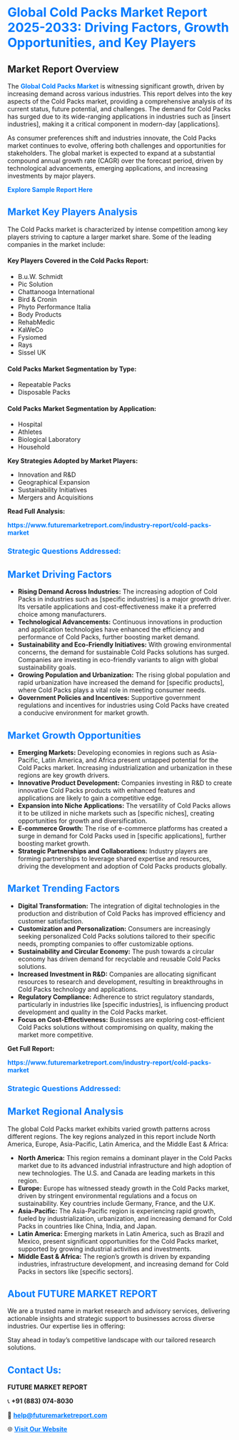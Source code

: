 <h1 style="color: #007BFF;">Global Cold Packs Market Report 2025-2033: Driving Factors, Growth Opportunities, and Key Players</h1>

<section id="overview">
<h2>Market Report Overview</h2>
<p>The <a href="https://www.futuremarketreport.com/industry-report/cold-packs-market" style="color: #007BFF; text-decoration: none;"><strong>Global Cold Packs Market</strong></a> is witnessing significant growth, driven by increasing demand across various industries. This report delves into the key aspects of the Cold Packs market, providing a comprehensive analysis of its current status, future potential, and challenges. The demand for Cold Packs has surged due to its wide-ranging applications in industries such as [insert industries], making it a critical component in modern-day [applications].</p>
<p>As consumer preferences shift and industries innovate, the Cold Packs market continues to evolve, offering both challenges and opportunities for stakeholders. The global market is expected to expand at a substantial compound annual growth rate (CAGR) over the forecast period, driven by technological advancements, emerging applications, and increasing investments by major players.</p>
</section>

<section id="overview">
<p><a href="https://www.futuremarketreport.com/request-sample/reportId=64777" style="color: #007BFF; text-decoration: none;"><strong>Explore Sample Report Here</strong></a></p>
</section>

<section id="key-players">
<h2 style="color: #007BFF;">Market Key Players Analysis</h2>
<p>The Cold Packs market is characterized by intense competition among key players striving to capture a larger market share. Some of the leading companies in the market include:</p>
<h4>Key Players Covered in the Cold Packs Report:</h4>
<ul><li>B.u.W. Schmidt</li><li>Pic Solution</li><li>Chattanooga International</li><li>Bird &amp; Cronin</li><li>Phyto Performance Italia</li><li>Body Products</li><li>RehabMedic</li><li>KaWeCo</li><li>Fysiomed</li><li>Rays</li><li>Sissel UK</li></ul>
<h4>Cold Packs Market Segmentation by Type:</h4>
<ul><li>Repeatable Packs</li><li>Disposable Packs</li></ul>

<h4>Cold Packs Market Segmentation by Application:</h4>
<ul><li>Hospital</li><li>Athletes</li><li>Biological Laboratory</li><li>Household</li></ul>
<p><strong>Key Strategies Adopted by Market Players:</strong></p>
<ul>
<li>Innovation and R&D</li>
<li>Geographical Expansion</li>
<li>Sustainability Initiatives</li>
<li>Mergers and Acquisitions</li>
</ul>
</section>

<section>
<p><strong>Read Full Analysis: </strong></p><a href="https://www.futuremarketreport.com/industry-report/cold-packs-market" style="color: #007BFF; text-decoration: none;"><strong>https://www.futuremarketreport.com/industry-report/cold-packs-market</strong></a>
<h3 style="color: #007BFF;">Strategic Questions Addressed:</h3>
</section>

<section id="driving-factors">
<h2 style="color: #007BFF;">Market Driving Factors</h2>
<ul>
<li><strong>Rising Demand Across Industries:</strong> The increasing adoption of Cold Packs in industries such as [specific industries] is a major growth driver. Its versatile applications and cost-effectiveness make it a preferred choice among manufacturers.</li>
<li><strong>Technological Advancements:</strong> Continuous innovations in production and application technologies have enhanced the efficiency and performance of Cold Packs, further boosting market demand.</li>
<li><strong>Sustainability and Eco-Friendly Initiatives:</strong> With growing environmental concerns, the demand for sustainable Cold Packs solutions has surged. Companies are investing in eco-friendly variants to align with global sustainability goals.</li>
<li><strong>Growing Population and Urbanization:</strong> The rising global population and rapid urbanization have increased the demand for [specific products], where Cold Packs plays a vital role in meeting consumer needs.</li>
<li><strong>Government Policies and Incentives:</strong> Supportive government regulations and incentives for industries using Cold Packs have created a conducive environment for market growth.</li>
</ul>
</section>

<section id="growth-opportunities">
<h2 style="color: #007BFF;">Market Growth Opportunities</h2>
<ul>
<li><strong>Emerging Markets:</strong> Developing economies in regions such as Asia-Pacific, Latin America, and Africa present untapped potential for the Cold Packs market. Increasing industrialization and urbanization in these regions are key growth drivers.</li>
<li><strong>Innovative Product Development:</strong> Companies investing in R&D to create innovative Cold Packs products with enhanced features and applications are likely to gain a competitive edge.</li>
<li><strong>Expansion into Niche Applications:</strong> The versatility of Cold Packs allows it to be utilized in niche markets such as [specific niches], creating opportunities for growth and diversification.</li>
<li><strong>E-commerce Growth:</strong> The rise of e-commerce platforms has created a surge in demand for Cold Packs used in [specific applications], further boosting market growth.</li>
<li><strong>Strategic Partnerships and Collaborations:</strong> Industry players are forming partnerships to leverage shared expertise and resources, driving the development and adoption of Cold Packs products globally.</li>
</ul>
</section>

<section id="trending-factors">
<h2 style="color: #007BFF;">Market Trending Factors</h2>
<ul>
<li><strong>Digital Transformation:</strong> The integration of digital technologies in the production and distribution of Cold Packs has improved efficiency and customer satisfaction.</li>
<li><strong>Customization and Personalization:</strong> Consumers are increasingly seeking personalized Cold Packs solutions tailored to their specific needs, prompting companies to offer customizable options.</li>
<li><strong>Sustainability and Circular Economy:</strong> The push towards a circular economy has driven demand for recyclable and reusable Cold Packs solutions.</li>
<li><strong>Increased Investment in R&D:</strong> Companies are allocating significant resources to research and development, resulting in breakthroughs in Cold Packs technology and applications.</li>
<li><strong>Regulatory Compliance:</strong> Adherence to strict regulatory standards, particularly in industries like [specific industries], is influencing product development and quality in the Cold Packs market.</li>
<li><strong>Focus on Cost-Effectiveness:</strong> Businesses are exploring cost-efficient Cold Packs solutions without compromising on quality, making the market more competitive.</li>
</ul>
</section>

<section>
<p><strong>Get Full Report: </strong></p><a href="https://www.futuremarketreport.com/industry-report/cold-packs-market" style="color: #007BFF; text-decoration: none;"><strong>https://www.futuremarketreport.com/industry-report/cold-packs-market</strong></a>
<h3 style="color: #007BFF;">Strategic Questions Addressed:</h3>
</section>


<section id="regional-analysis">
<h2 style="color: #007BFF;">Market Regional Analysis</h2>
<p>The global Cold Packs market exhibits varied growth patterns across different regions. The key regions analyzed in this report include North America, Europe, Asia-Pacific, Latin America, and the Middle East & Africa:</p>
<ul>
<li><strong>North America:</strong> This region remains a dominant player in the Cold Packs market due to its advanced industrial infrastructure and high adoption of new technologies. The U.S. and Canada are leading markets in this region.</li>
<li><strong>Europe:</strong> Europe has witnessed steady growth in the Cold Packs market, driven by stringent environmental regulations and a focus on sustainability. Key countries include Germany, France, and the U.K.</li>
<li><strong>Asia-Pacific:</strong> The Asia-Pacific region is experiencing rapid growth, fueled by industrialization, urbanization, and increasing demand for Cold Packs in countries like China, India, and Japan.</li>
<li><strong>Latin America:</strong> Emerging markets in Latin America, such as Brazil and Mexico, present significant opportunities for the Cold Packs market, supported by growing industrial activities and investments.</li>
<li><strong>Middle East & Africa:</strong> The region’s growth is driven by expanding industries, infrastructure development, and increasing demand for Cold Packs in sectors like [specific sectors].</li>
</ul>
</section>

<footer>
<h2 style="color: #007BFF;">About FUTURE MARKET REPORT</h2>
<p>We are a trusted name in market research and advisory services, delivering actionable insights and strategic support to businesses across diverse industries. Our expertise lies in offering:</p>

<p>Stay ahead in today’s competitive landscape with our tailored research solutions.</p>

<h2 style="color: #007BFF;">Contact Us:</h2>
<p><strong>FUTURE MARKET REPORT</strong></p>
<p>📞 <strong>+91 (883) 074-8030</strong></p>
<p>📧 <strong><a href="mailto:help@futuremarketreport.com" style="color: #007BFF;">help@futuremarketreport.com</a></strong></p>
<p>🌐 <strong><a href="https://www.futuremarketreport.com/" style="color: #007BFF;">Visit Our Website</a></strong></p>
</footer>